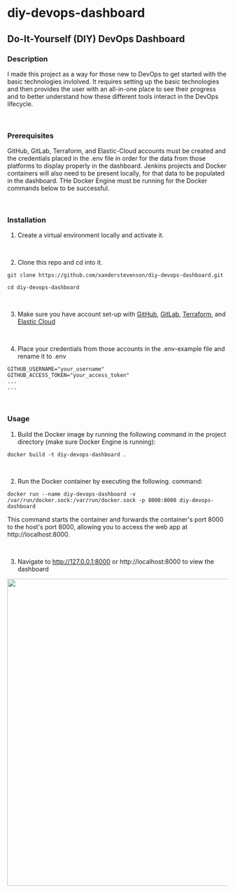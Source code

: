# diy-devops-dashboard
## Do-It-Yourself (DIY) DevOps Dashboard

### Description

I made this project as a way for those new to DevOps to get started with the basic technologies invlolved. It requires setting up the basic technologies and then provides the user with an all-in-one place to see their progress and to better understand how these different tools interact in the DevOps lifecycle.

<br>

### Prerequisites

GitHub, GitLab, Terraform, and Elastic-Cloud accounts must be created and the credentials placed in the .env file in order for the data from those platforms to display properly in the dashboard. Jenkins projects and Docker containers will also need to be present locally, for that data to be populated in the dashboard. THe Docker Engine must be running for the Docker commands below to be successful.

<br>

### Installation

1. Create a virtual environment locally and activate it.

<br>

2. Clone this repo and cd into it.

```git clone https://github.com/xanderstevenson/diy-devops-dashboard.git```

```cd diy-devops-dashboard```

<br>

3. Make sure you have account set-up with [GitHub](https://github.com/), [GitLab](https://gitlab.com/), [Terraform](https://app.terraform.io/), and [Elastic Cloud](https://www.elastic.co/cloud/)

<br>

4. Place your credentials from those accounts in the .env-example file and rename it to .env

`GITHUB_USERNAME="your_username"`<br>
`GITHUB_ACCESS_TOKEN="your_access_token"`<br>
`...`<br>
`...`

<br>

### Usage

1. Build the Docker image by running the following command in the project directory (make sure Docker Engine is running):

```docker build -t diy-devops-dashboard .```

<br>


2. Run the Docker container by executing the following. command:

```docker run --name diy-devops-dashboard -v /var/run/docker.sock:/var/run/docker.sock -p 8000:8000 diy-devops-dashboard```

This command starts the container and forwards the container's port 8000 to the host's port 8000, allowing you to access the web app at http://localhost:8000.

<br>

3. Navigate to http://127.0.0.1:8000 or http://localhost:8000 to view the dashboard

<img src="https://github.com/xanderstevenson/diy-devops-dashboard/assets/27918923/713de122-8a0b-4596-afa7-ae0092703cc3" width="700" align-content="center">
